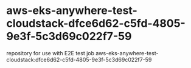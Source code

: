 # aws-eks-anywhere-test-cloudstack-dfce6d62-c5fd-4805-9e3f-5c3d69c022f7-59
repository for use with E2E test job aws-eks-anywhere-test-cloudstack:dfce6d62-c5fd-4805-9e3f-5c3d69c022f7-59
